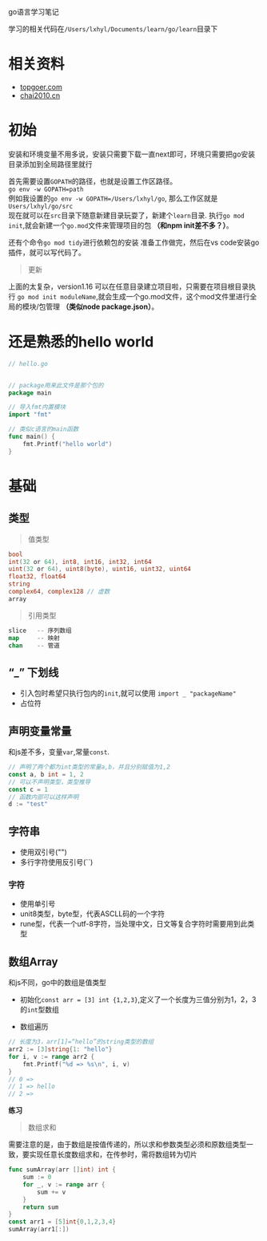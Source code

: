 go语言学习笔记

学习的相关代码在`/Users/lxhyl/Documents/learn/go/learn`目录下   
# 相关资料   
* [topgoer.com](http://www.topgoer.com/)    
* [chai2010.cn](https://chai2010.cn/)

# 初始  

安装和环境变量不用多说，安装只需要下载一直next即可，环境只需要把go安装目录添加到全局路径里就行   

首先需要设置`GOPATH`的路径，也就是设置工作区路径。    
`go env -w GOPATH=path`    
例如我设置的`go env -w GOPATH=/Users/lxhyl/go`, 那么工作区就是`Users/lxhyl/go/src`         
现在就可以在`src`目录下随意新建目录玩耍了，新建个`learn`目录. 执行`go mod init`,就会新建一个`go.mod`文件来管理项目的包 **（和npm init差不多？）**。

还有个命令`go mod tidy`进行依赖包的安装
准备工作做完，然后在vs code安装go插件，就可以写代码了。


> 更新      

上面的太复杂，version1.16 可以在任意目录建立项目啦，只需要在项目根目录执行 `go mod init moduleName`,就会生成一个go.mod文件，这个mod文件里进行全局的模块/包管理 **（类似node package.json）**。   


# 还是熟悉的hello world

```go
// hello.go


// package用来此文件是那个包的
package main

// 导入fmt内置模块
import "fmt"

// 类似c语言的main函数
func main() {
	fmt.Printf("hello world")
}
```


# 基础   

## 类型 
> 值类型  
```go
bool
int(32 or 64), int8, int16, int32, int64
uint(32 or 64), uint8(byte), uint16, uint32, uint64
float32, float64
string
complex64, complex128 // 虚数
array  
```
> 引用类型    
```go
slice   -- 序列数组
map     -- 映射
chan    -- 管道
```
## “_” 下划线      
* 引入包时希望只执行包内的`init`,就可以使用 `import _ "packageName"`    
* 占位符

## 声明变量常量
和js差不多，变量`var`,常量`const`.    
```go
// 声明了两个都为int类型的常量a,b，并且分别赋值为1,2
const a, b int = 1, 2
// 可以不声明类型，类型推导
const c = 1
// 函数内部可以这样声明
d := "test"
```
## 字符串

* 使用双引号("")
* 多行字符使用反引号(``)

### 字符  

* 使用单引号
* unit8类型，byte型，代表ASCLL码的一个字符
* rune型，代表一个utf-8字符，当处理中文，日文等复合字符时需要用到此类型

## 数组Array   

和js不同，go中的数组是值类型

* 初始化`const arr = [3] int {1,2,3}`,定义了一个长度为三值分别为1，2，3的`int`型数组   

* 数组遍历  
```go
// 长度为3，arr[1]=“hello”的string类型的数组
arr2 := [3]string{1: "hello"}	
for i, v := range arr2 {
	fmt.Printf("%d => %s\n", i, v)
}
// 0 => 
// 1 => hello
// 2 => 
```

**练习**    
> 数组求和  

需要注意的是，由于数组是按值传递的，所以求和参数类型必须和原数组类型一致，要实现任意长度数组求和，在传参时，需将数组转为切片

```go
func sumArray(arr []int) int {
	sum := 0
	for _, v := range arr {
		sum += v
	}
	return sum
}
const arr1 = [5]int{0,1,2,3,4}
sumArray(arr1[:])
```
